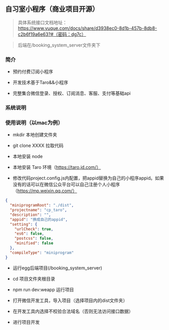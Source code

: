 
## 自习室小程序（商业项目开源）

>具体系统接口文档地址：
>https://www.yuque.com/docs/share/d3938ec0-8d1b-457b-8db8-c2b6f19a6e63?#（密码：dg7c） 

>后端在/booking_system_server文件夹下

### 简介

- 预约付费订阅小程序

- 开发技术基于Taro&&小程序

- 完整集合微信登录、授权、订阅消息、客服、支付等基础api


### 系统说明



### 使用说明（以mac为例）

- mkdir 本地创建文件夹

- git clone XXXX  拉取代码

- 本地安装 node 

- 本地安装 Taro 环境（https://taro.jd.com/）

- 修改代码project.config.js内配置，把appid替换为自己的小程序appid。如果没有的话可以在微信公众平台可以自己注册个人小程序（https://mp.weixin.qq.com/）

``` Json
{
  "miniprogramRoot": "./dist",
  "projectname": "cp_taro",
  "description": "",
  "appid": "换成自己的appid",
  "setting": {
    "urlCheck": true,
    "es6": false,
    "postcss": false,
    "minified": false
  },
  "compileType": "miniprogram"
}

```

- 运行egg后端项目(/booking_system_server)

- cd 项目文件夹根目录  

- npm run dev:weapp 运行项目


- 打开微信开发工具，导入项目（选择项目内的dist文件夹）

- 在开发工具内选择不校验合法域名（否则无法访问接口数据）

- 进行项目开发

